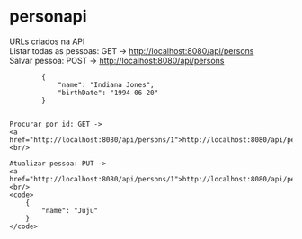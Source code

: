 # personapi

<p>
    URLs criados na API<br/>
    Listar todas as pessoas: GET ->
    <a href="http://localhost:8080/api/persons">http://localhost:8080/api/persons</a>
    <br/>
    Salvar pessoa: POST ->
    <a href="http://localhost:8080/api/persons">http://localhost:8080/api/persons</a>
    <br/><code>
        {
            "name": "Indiana Jones",
            "birthDate": "1994-06-20"
        }
    </code><br/>

    Procurar por id: GET ->
    <a href="http://localhost:8080/api/persons/1">http://localhost:8080/api/persons/1</a><br/>
    
    Atualizar pessoa: PUT ->
    <a href="http://localhost:8080/api/persons/1">http://localhost:8080/api/persons/1</a><br/>
    <code>
        {
            "name": "Juju"
        }
    </code>
</p>
